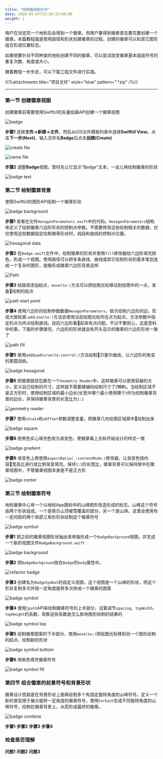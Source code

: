 ```yaml
---
title: "绘制路径和形状"
date: 2020-05-07T23:20:15+08:00
weight: 1
---
```


用户在浏览完一个地标后会得到一个徽章。但用户要得到徽章首先要先要创建一个徽章。本篇教程就是使用路径和形状创建徽章的过程，创建的徽章可以和其它图形组合形成位置标志。

如果想要针对不同种类的地标创建不同的徽章，可以尝试改变徽章基本组成符号的重复次数、角度或大小。

跟着教程一步步走，可以下载工程文件进行实践。

{{%attachments title="项目文件" style="blue" pattern=".*zip" /%}}

---

### 第一节 创建徽章视图

创建徽章前需要使用SwiftUI的矢量绘画API创建一个徽章视图

![badge](/tutorials/drawing_and_animation/images/swiftui-drawing-animation-badge.png?width=20pc)

**步骤1** 选择**文件->新建->文件**，然后从iOS文件模板列表中选择**SwiftUI View**。点击**下一步(Next)**，输入文件名**Badge**后点击**创建(Create)**

![create file](/tutorials/drawing_and_animation/images/swiftui-drawing-animation-create-file.png?width=50pc)

![name file](/tutorials/drawing_and_animation/images/swiftui-drawing-animation-name-file.png?width=20pc)

**步骤2** 调整**Badge**视图，暂时先让它显示"Badge"文本，一会儿再绘制徽章的形状

![badge text](/tutorials/drawing_and_animation/images/swiftui-drawing-animation-badge-text.png?width=40pc)

### 第二节 绘制徽章背景

使用SwiftUI的图形API绘制一个徽章形状

![badge background](/tutorials/drawing_and_animation/images/swiftui-drawing-animation-badge-background.png?width=20pc)

**步骤1** 查看在文件`HexagonParameters.swift`中的代码。`HexagonParameters`结构体定义了绘制徽章六边形形状的控制点参数。不需要修改这些绘制相关的数据，仅仅使用这些数据指定绘制徽章形状时，线段和曲线的控制点位置。

![hexagonal data](/tutorials/drawing_and_animation/images/swiftui-drawing-animation-hexagonal-data.png?width=40pc)

**步骤2** 在`Badge.swift`文件中，绘制徽章的形状并使用`fill`修改器给六边形填充颜色，形成一个视图。使用路径可以把多条直线、曲线或其它绘制形状的基本笔划连成一个复杂的图形，就像形成徽章六边形背景这样.

![Path](/tutorials/drawing_and_animation/images/swiftui-drawing-animation-path.png?width=20pc)

**步骤3** 给路径添加起点，`move(to:)`方法可以把绘图光标移动到绘图中的一点，准备绘制的起点

![path start point](/tutorials/drawing_and_animation/images/swiftui-drawing-animation-path-start-point.png?width=20pc)

**步骤4** 使用六边形的绘制参数数据`HexagonParameters`，依次绘制六边形的边，形成大致轮廓.`addLine(to:)`方法会使用当前绘图光标所在点为起点，方法参数中指定的点为终点绘制直线。目前六边形看起来有点问题，不过不要担心，这是意料中的事，下面的步骤做完，六边形的形状就会和开头显示的徽章的六边形形状一致了

![path fill](/tutorials/drawing_and_animation/images/swiftui-drawing-animation-badge-path-fill.png?width=40pc)

**步骤5** 使用`addQuadCurve(to:control:)`方法绘制贝塞尔曲线，让六边形的角变的更圆润些。

![badge hexagonal](/tutorials/drawing_and_animation/images/swiftui-drawing-animation-badge-hexagonal.png?width=40pc)

**步骤6** 把徽章路径包裹在一个`Geometry Reader`中，这样徽章可以使用容器的大小，定义自己绘制的尺寸，这样就不需要硬编码绘制尺寸了(**100**)。当绘制区域不是正方形时，使用绘制区域的最小边长(长宽中哪个最小使用哪个)作为绘制徽章背景的边长，并保持徽章背景的长宽比为`1:1`

![geometry reader](/tutorials/drawing_and_animation/images/swiftui-drawing-animation-badge-geometry-reader.png?width=40pc)

**步骤7** 使用`xScale`和`xOffset`参数调整变量，把徽章几何绘图区域居中绘制出来

![badge square](/tutorials/drawing_and_animation/images/swiftui-drawing-animation-badge-square.png?width=40pc)

**步骤8** 把黑色实心填充色改为渐变色，使徽章看上去和开始设计的样式一致

![badge gradient](/tutorials/drawing_and_animation/images/swiftui-drawing-animation-badge-gradient.png?width=50pc)

**步骤9** 渐变色上再使用`aspectRatio(_:contentMode:)`修改器，让渐变色按内容宽高比进行成比例渐变填充。保持`1:1`的长宽比，徽章背景可以保持居中在徽章视图中，不管徽章视图本身是不是正方形

![badge center](/tutorials/drawing_and_animation/images/swiftui-drawing-animation-badge-center.png?width=50pc)

### 第三节 绘制徽章符号

地标徽章中心有一个以地标App图标中的山峰图形改造形成的标志。山峰这个符号由两个形状组成，一个是表示山顶被雪覆盖的部分，另一个是山体。这里会使用有一定间距的两个局部三角形形状绘制这个徽章符号

![badge symbol](/tutorials/drawing_and_animation/images/swiftui-drawing-animation-badge-symbol.png?width=20pc)

**步骤1** 把之前的徽章视图形状抽出来单独形成一个`BadgeBackground`视图，并生成一个新的视图文件`BadgeBackground.swift`

![badge background](/tutorials/drawing_and_animation/images/swiftui-drawing-animation-badgebackground.png?width=50pc)

**步骤2** 把`BadgeBackground`放在`Badge`的`body`属性中。

![refactor badge](/tutorials/drawing_and_animation/images/swiftui-drawing-animation-badge-refactor-background.png?width=50pc)

**步骤3** 创建名为`BadgeSymbol`的自定义视图，这个视图是一个山峰的形状，把这个形状复制多次并按一定角度旋转多次拼成一个徽章的图案

![badge symbol](/tutorials/drawing_and_animation/images/swiftui-drawing-animation-badge-symbol-create.png?width=50pc)

**步骤4** 使用`path`API来绘制徽章符号的上半部分，试着调节`spacing`、`topWidth`、`topHeight`的系数，观察这些系数是怎么影响图形绘制的结果的

![badge symbol top](/tutorials/drawing_and_animation/images/swiftui-drawing-animation-badge-symbol-top.png?width=50pc)

**步骤5** 绘制徽章图案的下半部分，使用`move(to:)`把绘图光标移到另一个图形绘制的起点，绘制新的形状

![badge symbol bottom](/tutorials/drawing_and_animation/images/swiftui-drawing-animation-badge-symbol-bottom.png?width=50pc)

**步骤6** 用紫色填充徽章符号

![badge symbol fill](/tutorials/drawing_and_animation/images/swiftui-drawing-animation-badge-symbol-fill.png?width=50pc)

### 第四节 组合徽章的前景符号和背景形状

徽章设计思路是在背景形状上面再绘制多个有固定旋转角度的山峰符号。定义一个新的类型用于展示旋转一定角度的徽章符号，使用`ForEach`生成不同旋转角度的山峰符号，绘制在徽章背景上，从而形成最终的徽章。

![badge combine](/tutorials/drawing_and_animation/images/swiftui-drawing-animation-badge-combine.png?width=20pc)

**步骤1** 
**步骤2** 
**步骤3** 
**步骤4** 

### 检查是否理解

**问题1** 
**问题2** 
**问题3** 
